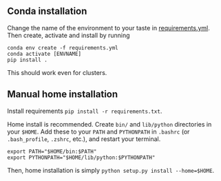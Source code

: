 ## Conda installation
Change the name of the environment to your taste in [requirements.yml](requirements.yml). Then create, activate and install by running

    conda env create -f requirements.yml
    conda activate [ENVNAME]
    pip install .

This should work even for clusters.

## Manual home installation

Install requirements `pip install -r requirements.txt`.

Home install is recommended. Create `bin/` and `lib/python` directories in your `$HOME`. Add these to your `PATH` and `PYTHONPATH` in  `.bashrc` (or `.bash_profile`, `.zshrc`, etc.), and restart your terminal.

    export PATH="$HOME/bin:$PATH"
    export PYTHONPATH="$HOME/lib/python:$PYTHONPATH"

Then, home installation is simply `python setup.py install --home=$HOME`.
